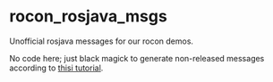 rocon_rosjava_msgs
==================

Unofficial rosjava messages for our rocon demos.

No code here; just black magick to generate non-released messages according to [thisi tutorial](http://wiki.ros.org/rosjava/Tutorials/hydro/Unofficial%20Messages).
